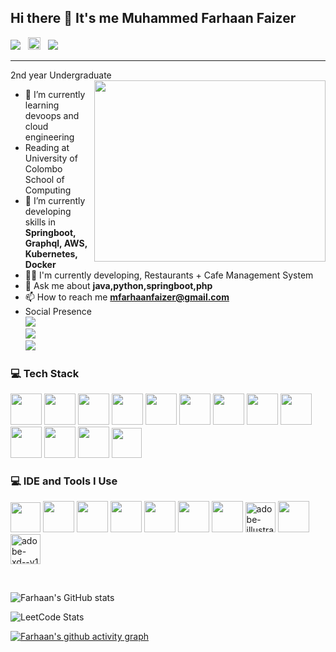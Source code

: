 ## Hi there 👋 It's me Muhammed Farhaan Faizer

<img src="https://img.shields.io/badge/Software%20Engineer-8A2BE2"/> &nbsp; <img width="20" height="20" src="https://img.icons8.com/parakeet/48/loading.png" alt="loading"/> &nbsp; <img src="https://img.shields.io/badge/%20devops%20engineer-red?style=for-the-badge"/> <br /> <hr />
2nd year Undergraduate
<img align="right" width="370" height="290" src="https://i.pinimg.com/originals/47/f0/34/47f0342cec72b800463bf003eac1257e.gif"> 

- 🌱 I’m currently learning devoops and cloud engineering
- Reading at University of Colombo School of Computing 
- 🌱 I’m currently developing skills in **Springboot, Graphql, AWS, Kubernetes, Docker**
- 👨‍💻 I'm currently developing, Restaurants + Cafe Management System
- 💬 Ask me about **java,python,springboot,php**
- 📫 How to reach me **mfarhaanfaizer@gmail.com**
- Social Presence
<br /> [<img src="https://img.shields.io/badge/Twitter-1DA1F2?style=for-the-badge&logo=twitter&logoColor=white" />](https://x.com/mfarhaanfaizer) <br /> [<img src="https://img.shields.io/badge/LinkedIn-0077B5?style=for-the-badge&logo=linkedin&logoColor=white" />](https://www.linkedin.com) <br/> [<img src="https://img.shields.io/badge/instagram-d62976?style=for-the-badge&logo=instagram&logoColor=white" />](https://www.instagram.com)


### 💻 Tech Stack
<img height="50" width="50" src="https://img.icons8.com/color/48/000000/python.png" /> <img height="50" width="50" src="https://img.icons8.com/color/48/000000/java-coffee-cup-logo.png" /> <img height="50" width="50" src="https://img.icons8.com/color/48/000000/html-5.png" /> <img height="50" width="50" src="https://img.icons8.com/color/48/000000/css3.png" /> <img height="50" width="50" src="https://img.icons8.com/color/48/000000/bootstrap.png" />
<img height="50" width="50" src="https://img.icons8.com/color/48/000000/javascript.png"/> <img height="50" width="50" src="https://img.icons8.com/color/48/000000/react-native.png"/> <img height="50" width="50" src="https://img.icons8.com/color/48/000000/mysql-logo.png"/> <img height="50" width="50" src="https://img.icons8.com/color/48/000000/mongodb.png"/> <img height="50" width="50" src="https://img.icons8.com/color/48/000000/nodejs.png"/> <img height="50" width="50" src="https://img.icons8.com/color/48/000000/spring-logo.png"/> <img height="50" width="50" src="https://img.icons8.com/color/48/null/graphql.png"/> <img width="48" height="48" src="https://img.icons8.com/external-those-icons-flat-those-icons/96/external-PHP-programming-and-development-those-icons-flat-those-icons.png"/>

### 💻 IDE and Tools I Use
<img width="48" height="48" src="https://img.icons8.com/color/48/intellij-idea.png"/> <img height="50" width="50" src="https://img.icons8.com/color/48/000000/visual-studio-code-2019.png"/> <img height="50" width="50" src="https://img.icons8.com/color/48/000000/pycharm.png"/> <img height="50" width="50" src="https://img.icons8.com/color/50/000000/git.png"/> <img height="50" src="https://img.icons8.com/officel/480/null/java-eclipse.png"/> <img height="50" src="https://img.icons8.com/color/480/null/notion--v1.png" /> <img height="50" width="50" src="https://img.icons8.com/doodle/48/000000/adobe-photoshop.png"/> <img width="48" height="48" src="https://img.icons8.com/color/48/adobe-illustrator--v1.png" alt="adobe-illustrator--v1"/> <img height="50" width="50" src="https://img.icons8.com/color/48/000000/figma--v1.png"/> <img width="48" height="48" src="https://img.icons8.com/color/48/adobe-xd--v1.png" alt="adobe-xd--v1"/>

<br />

![Farhaan's GitHub stats](https://github-readme-stats.vercel.app/api?username=M-Farhaan-Faizer&theme=dark&show_icons=true&&hide=issues,contribs)

![LeetCode Stats](https://leetcard.jacoblin.cool/mfarhaanfaizer?theme=catppuccinMocha&font=JetBrains%20Mono&ext=heatmap)

[![Farhaan's github activity graph](https://github-readme-activity-graph.vercel.app/graph?username=M-Farhaan-Faizer&bg_color=000000&color=ffffff&line=51f565&point=ffffff&area=true&hide_border=true)](https://github.com/ashutosh00710/github-readme-activity-graph)






